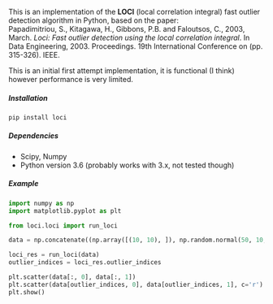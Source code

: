 This is an implementation of the **LOCI** (local correlation integral) fast outlier detection algorithm in Python, based on the paper:  
Papadimitriou, S., Kitagawa, H., Gibbons, P.B. and Faloutsos, C., 2003, March. *Loci: Fast outlier detection using the local correlation integral*. In Data Engineering, 2003. Proceedings. 19th International Conference on (pp. 315-326). IEEE.

This is an initial first attempt implementation, it is functional (I think) however performance is very limited.


##### Installation

```bash
pip install loci
```

##### Dependencies

- Scipy, Numpy
- Python version 3.6 (probably works with 3.x, not tested though)

##### Example

```python
import numpy as np
import matplotlib.pyplot as plt

from loci.loci import run_loci

data = np.concatenate((np.array([(10, 10), ]), np.random.normal(50, 10, (200, 2))))

loci_res = run_loci(data)
outlier_indices = loci_res.outlier_indices

plt.scatter(data[:, 0], data[:, 1])
plt.scatter(data[outlier_indices, 0], data[outlier_indices, 1], c='r')
plt.show()
```


